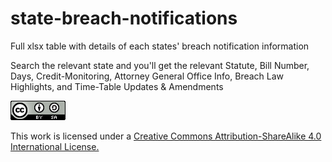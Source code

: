 # state-breach-notifications
Full xlsx table with details of each states' breach notification information

Search the relevant state and you'll get the relevant Statute, Bill Number, Days, Credit-Monitoring, Attorney General Office Info, Breach Law Highlights, and Time-Table Updates & Amendments


![Creative Commons License Attribution](/cc.png)

This work is licensed under a [Creative Commons Attribution-ShareAlike 4.0 International License.](https://creativecommons.org/licenses/by-sa/4.0/)
